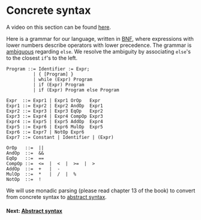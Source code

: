 # Concrete syntax

A video on this section can be found [here](https://bham.cloud.panopto.eu/Panopto/Pages/Viewer.aspx?id=b173484f-59de-4533-bbdd-ac85012e8bb2).

Here is a grammar for our language, written in [BNF](https://en.wikipedia.org/wiki/Backus%E2%80%93Naur_form), where expressions with lower numbers describe operators with lower precedence.
The grammar is [ambiguous](https://en.wikipedia.org/wiki/Ambiguous_grammar) regarding `else`. We resolve the ambiguity by associating `else`'s to the closest `if`'s to the left.

```
Program ::= Identifier := Expr;
          | { [Program] }
          | while (Expr) Program
          | if (Expr) Program
          | if (Expr) Program else Program

Expr  ::= Expr1 | Expr1 OrOp   Expr
Expr1 ::= Expr2 | Expr2 AndOp  Expr1
Expr2 ::= Expr3 | Expr3 EqOp   Expr2
Expr3 ::= Expr4 | Expr4 CompOp Expr3
Expr4 ::= Expr5 | Expr5 AddOp  Expr4
Expr5 ::= Expr6 | Expr6 MulOp  Expr5
Expr6 ::= Expr7 | NotOp Expr6
Expr7 ::= Constant | Identifier | (Expr)

OrOp   ::=  ||
AndOp  ::=  &&
EqOp   ::=  ==
CompOp ::=  <=  |  <  |  >=  |  >
AddOp  ::=  +   |  -
MulOp  ::=  *   |  /  |  %
NotOp  ::=  !
```
We will use monadic parsing (please read chapter 13 of the book) to convert from concrete syntax to [abstract syntax](AbstractSyntax.md).

#### Next: [Abstract syntax](AbstractSyntax.md)
